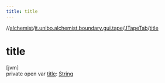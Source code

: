 ```yaml
---
title: title
---
```

//[alchemist](../../../index.html)/[it.unibo.alchemist.boundary.gui.tape](../index.html)/[JTapeTab](index.html)/[title](title.html)



# title



[jvm]\
private open var [title](title.html): [String](https://docs.oracle.com/javase/8/docs/api/java/lang/String.html)




